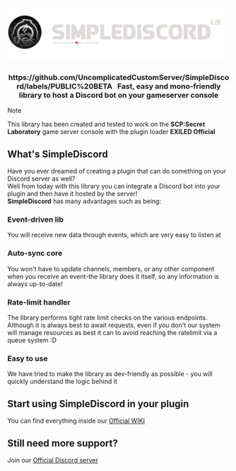 <p align="center">
  <img src="https://raw.githubusercontent.com/UncomplicatedCustomServer/SimpleDiscord/resources/logo.png">
  <h3 align="center">https://github.com/UncomplicatedCustomServer/SimpleDiscord/labels/PUBLIC%20BETA &nbsp;&nbsp;Fast, easy and mono-friendly library to host a Discord bot on your gameserver console</h3>
</p>

> [!NOTE]
> This library has been created and tested to work on the **SCP:Secret Laboratory** game server console with the plugin loader **EXILED Official**

## What's SimpleDiscord
Have you ever dreamed of creating a plugin that can do something on your Discord server as well?\
Well from today with this library you can integrate a Discord bot into your plugin and then have it hosted by the server!\
**SimpleDiscord** has many advantages such as being:
### Event-driven lib
You will receive new data through events, which are very easy to listen at
### Auto-sync core
You won't have to update channels, members, or any other component when you receive an event-the library does it itself, so any information is always up-to-date!
### Rate-limit handler
The library performs tight rate limit checks on the various endpoints.\
Although it is always best to await requests, even if you don't our system will manage resources as best it can to avoid reaching the ratelimit via a queue system :D
### Easy to use
We have tried to make the library as dev-friendly as possible - you will quickly understand the logic behind it

## Start using SimpleDiscord in your plugin
You can find everything inside our [Official WIKI](https://github.com/UncomplicatedCustomServer/SimpleDiscord/wiki)

## Still need more support?
Join our [Official Discord server](https://discord.gg/dpvHzC5mst)
